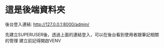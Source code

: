 這是後端資料夾
===
後台登入連結: http://127.0.0.1:8000/admin/

先建立SUPERUSER後，透過上面的連結登入，可以在後台看到使用者跟筆記相關的管理
建立前記得開啟VENV